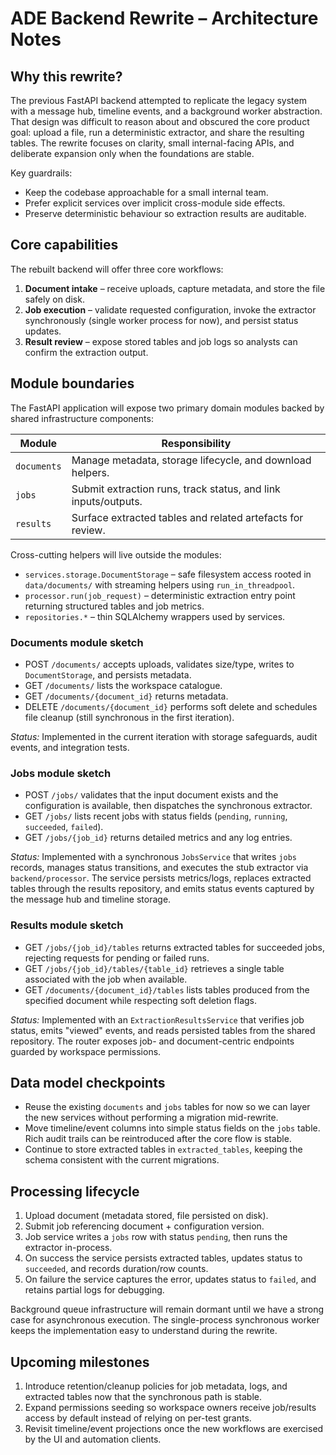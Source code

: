 # ADE Backend Rewrite – Architecture Notes

## Why this rewrite?
The previous FastAPI backend attempted to replicate the legacy system with a
message hub, timeline events, and a background worker abstraction. That design
was difficult to reason about and obscured the core product goal: upload a file,
run a deterministic extractor, and share the resulting tables. The rewrite
focuses on clarity, small internal-facing APIs, and deliberate expansion only
when the foundations are stable.

Key guardrails:

- Keep the codebase approachable for a small internal team.
- Prefer explicit services over implicit cross-module side effects.
- Preserve deterministic behaviour so extraction results are auditable.

## Core capabilities
The rebuilt backend will offer three core workflows:

1. **Document intake** – receive uploads, capture metadata, and store the file
   safely on disk.
2. **Job execution** – validate requested configuration, invoke the extractor
   synchronously (single worker process for now), and persist status updates.
3. **Result review** – expose stored tables and job logs so analysts can confirm
   the extraction output.

## Module boundaries
The FastAPI application will expose two primary domain modules backed by shared
infrastructure components:

| Module | Responsibility |
| ------ | -------------- |
| `documents` | Manage metadata, storage lifecycle, and download helpers. |
| `jobs` | Submit extraction runs, track status, and link inputs/outputs. |
| `results` | Surface extracted tables and related artefacts for review. |

Cross-cutting helpers will live outside the modules:

- `services.storage.DocumentStorage` – safe filesystem access rooted in
  `data/documents/` with streaming helpers using `run_in_threadpool`.
- `processor.run(job_request)` – deterministic extraction entry point returning
  structured tables and job metrics.
- `repositories.*` – thin SQLAlchemy wrappers used by services.

### Documents module sketch
- POST `/documents/` accepts uploads, validates size/type, writes to
  `DocumentStorage`, and persists metadata.
- GET `/documents/` lists the workspace catalogue.
- GET `/documents/{document_id}` returns metadata.
- DELETE `/documents/{document_id}` performs soft delete and schedules file
  cleanup (still synchronous in the first iteration).

_Status:_ Implemented in the current iteration with storage safeguards, audit events, and integration tests.

### Jobs module sketch
- POST `/jobs/` validates that the input document exists and the configuration
  is available, then dispatches the synchronous extractor.
- GET `/jobs/` lists recent jobs with status fields (`pending`, `running`,
  `succeeded`, `failed`).
- GET `/jobs/{job_id}` returns detailed metrics and any log entries.

_Status:_ Implemented with a synchronous `JobsService` that writes `jobs`
records, manages status transitions, and executes the stub extractor via
`backend/processor`. The service persists metrics/logs, replaces extracted
tables through the results repository, and emits status events captured by the
message hub and timeline storage.

### Results module sketch
- GET `/jobs/{job_id}/tables` returns extracted tables for succeeded jobs,
  rejecting requests for pending or failed runs.
- GET `/jobs/{job_id}/tables/{table_id}` retrieves a single table associated
  with the job when available.
- GET `/documents/{document_id}/tables` lists tables produced from the
  specified document while respecting soft deletion flags.

_Status:_ Implemented with an `ExtractionResultsService` that verifies job
status, emits "viewed" events, and reads persisted tables from the shared
repository. The router exposes job- and document-centric endpoints guarded by
workspace permissions.

## Data model checkpoints
- Reuse the existing `documents` and `jobs` tables for now so we can layer the
  new services without performing a migration mid-rewrite.
- Move timeline/event columns into simple status fields on the `jobs` table.
  Rich audit trails can be reintroduced after the core flow is stable.
- Continue to store extracted tables in `extracted_tables`, keeping the schema
  consistent with the current migrations.

## Processing lifecycle
1. Upload document (metadata stored, file persisted on disk).
2. Submit job referencing document + configuration version.
3. Job service writes a `jobs` row with status `pending`, then runs the extractor
   in-process.
4. On success the service persists extracted tables, updates status to
   `succeeded`, and records duration/row counts.
5. On failure the service captures the error, updates status to `failed`, and
   retains partial logs for debugging.

Background queue infrastructure will remain dormant until we have a strong case
for asynchronous execution. The single-process synchronous worker keeps the
implementation easy to understand during the rewrite.

## Upcoming milestones
1. Introduce retention/cleanup policies for job metadata, logs, and extracted
   tables now that the synchronous path is stable.
2. Expand permissions seeding so workspace owners receive job/results access by
   default instead of relying on per-test grants.
3. Revisit timeline/event projections once the new workflows are exercised by
   the UI and automation clients.
